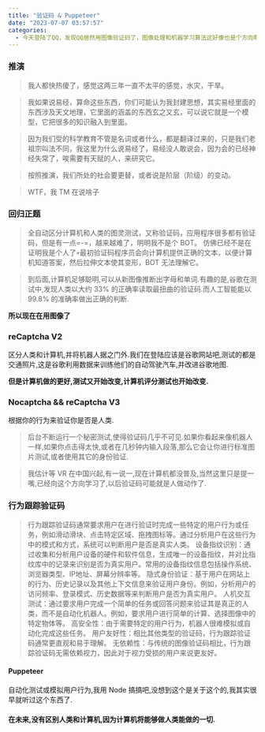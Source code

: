 ```yaml
---
title: "验证码 & Puppeteer"
date: "2023-07-07 03:57:57"
categories:
  - 今天登陆了QQ，发现QQ居然用图像验证码了，图像处理和机器学习算法这好像也是个方向啊。
---
```


### 推演

> 我人都快热傻了，感觉这两三年一直不太平的感觉，水灾，干旱。

> 我如果说易经，算命这些东西，你们可能认为我封建思想，其实易经里面的东西涉及天文地理，它里面的涵盖的东西玄之又玄，可以说它就是一个模型，它把很多的知识融入到里面。

> 因为我们受的科学教育不管是名词或者什么，都是翻译过来的，只是我们老祖宗叫法不同，我这里为什么说易经了，易经没人敢说会，因为会的已经神经失常了，唉需要有天赋的人，来研究它。

> 按照推演，我们所处的社会要更替，或者说是阶层（阶级）的变动。

> WTF，我 TM 在说啥子

### 回归正题

> 全自动区分计算机和人类的图灵测试，又称验证码，应用程序很多都有验证码，但是有一点=-=，越来越难了，明明我不是个 BOT。
> 仿佛已经不是在证明我是个人了💀最初验证码程序员会向计算机提供正确的文本，以便计算机知道答案，然后拉伸文本使其变形，BOT 无法理解它。

> 到后面,计算机足够聪明,可以从新图像推断出字母和单词.有趣的是,谷歌在测试中,发现人类以大约 33% 的正确率读取最扭曲的验证码.而人工智能能以 99.8% 的准确率做出正确的判断.

**所以现在在用图像了**

### reCaptcha V2

区分人类和计算机,并将机器人据之门外.我们在登陆应该是谷歌网站吧,测试的都是交通照片,这是谷歌利用数据来训练他们的自动驾驶汽车,并改进谷歌地图.

**但是计算机做的更好,测试又开始改变,计算机评分测试也开始改变.**

### Nocaptcha && reCaptcha V3

根据你的行为来验证你是否是人类.
> 后台不断运行一个秘密测试,使得验证码几乎不可见.如果你看起来像机器人一样,如果你点击得太快,或者在几秒钟内输入段落,那么它会让你进行标准图片测试,或者使用其它的身份验证.

> 我估计等 VR 在中国兴起,有一说一,现在计算机都没普及,当然这里只是提一嘴,已经向这个方向学习了,以后验证码可能就是人做动作了.

### 行为跟踪验证码

> 行为跟踪验证码通常要求用户在进行验证时完成一些特定的用户行为或任务，例如滑动滑块、点击特定区域、拖拽图标等。通过分析用户在这些行为中的模式和方式，系统可以判断用户是否是真实人类。
> 设备指纹识别：通过收集和分析用户设备的硬件和软件信息，生成唯一的设备指纹，并对比指纹库中的记录来识别是否为真实用户。常用的设备指纹信息包括操作系统、浏览器类型、IP地址、屏幕分辨率等。
> 隐式身份验证：基于用户在网站上的行为、历史记录以及其他上下文信息来验证用户身份。例如，分析用户的访问频率、登录模式、历史数据等来判断用户是否为真实用户。
> 人机交互测试：通过要求用户完成一个简单的任务或回答问题来验证其是真正的人类，而不是自动化机器人。例如，要求用户进行简单的计算、选择图像中的特定物体等。
> 高安全性：由于需要特定的用户行为，机器人很难模拟或自动化完成这些任务。
> 用户友好性：相比其他类型的验证码，行为跟踪验证码通常更直观和易于理解。
> 无依赖性：与传统的图像验证码相比，行为跟踪验证码无需依赖视力，因此对于视力受损的用户来说更友好。

#### Puppeteer

自动化测试或模拟用户行为,我用 Node 搞搞吧,没想到这个是关于这个的,我其实很早就听过这个东西了.

#### 在未来,没有区别人类和计算机,因为计算机将能够做人类能做的一切.
